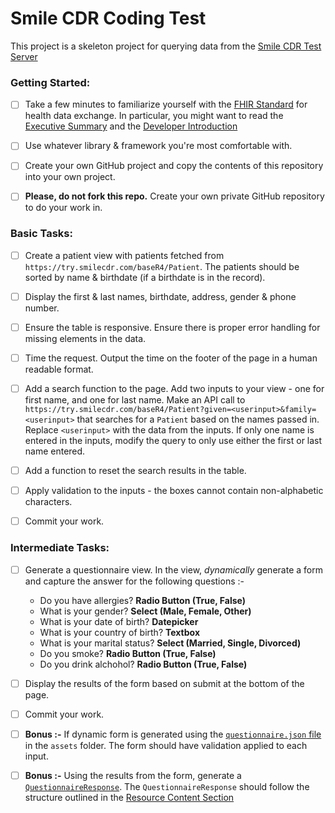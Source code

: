 # Smile CDR Coding Test

This project is a skeleton project for querying data from the [Smile CDR Test Server](https://try.smilecdr.com/baseR4/Patient)

### Getting Started:

* [ ] Take a few minutes to familiarize yourself with the [FHIR Standard](http://hl7.org/fhir/) for health data exchange. In particular, you might want to read the [Executive Summary](http://hl7.org/fhir/summary.html) and the [Developer Introduction](http://hl7.org/fhir/overview-dev.html)

* [ ] Use whatever library & framework you're most comfortable with.
  
* [ ] Create your own GitHub project and copy the contents of this repository into your own project.

* [ ] **Please, do not fork this repo.** Create your own private GitHub repository to do your work in.

### Basic Tasks:

* [ ] Create a patient view with patients fetched from `https://try.smilecdr.com/baseR4/Patient`. The patients should be sorted by name & birthdate (if a birthdate is in the record). 

* [ ] Display the first & last names, birthdate, address, gender & phone number.
 
* [ ] Ensure the table is responsive. Ensure there is proper error handling for missing elements in the data.

* [ ] Time the request. Output the time on the footer of the page in a human readable format.

* [ ] Add a search function to the page. Add two inputs to your view - one for first name, and one for last name.  Make an API call to `https://try.smilecdr.com/baseR4/Patient?given=<userinput>&family=<userinput>` that searches for a `Patient` based on the names passed in. Replace `<userinput>` with the data from the inputs. If only one name is entered in the inputs, modify the query to only use either the first or last name entered.

* [ ] Add a function to reset the search results in the table.

* [ ] Apply validation to the inputs - the boxes cannot contain non-alphabetic characters.

* [ ] Commit your work.

### Intermediate Tasks:

* [ ] Generate a questionnaire view. In the view, _dynamically_ generate a form and capture the answer for the following questions :- 

    -    Do you have allergies? **Radio Button (True, False)**
    -    What is your gender? **Select (Male, Female, Other)**
    -    What is your date of birth? **Datepicker**
    -    What is your country of birth? **Textbox**
    -    What is your marital status? **Select (Married, Single, Divorced)**
    -    Do you smoke? **Radio Button (True, False)**
    -    Do you drink alchohol? **Radio Button (True, False)**

* [ ] Display the results of the form based on submit at the bottom of the page. 

* [ ] Commit your work.

* [ ] **Bonus :-** If dynamic form is generated using the [`questionnaire.json` file](assets/questionnaire.json)  in the `assets` folder. The form should have validation applied to each input. 

* [ ] **Bonus :-** Using the results from the form, generate a [`QuestionnaireResponse`](https://www.hl7.org/fhir/questionnaireresponse.html). The `QuestionnaireResponse` should follow the structure outlined in the [Resource Content Section](https://www.hl7.org/fhir/questionnaireresponse.html#resource)
